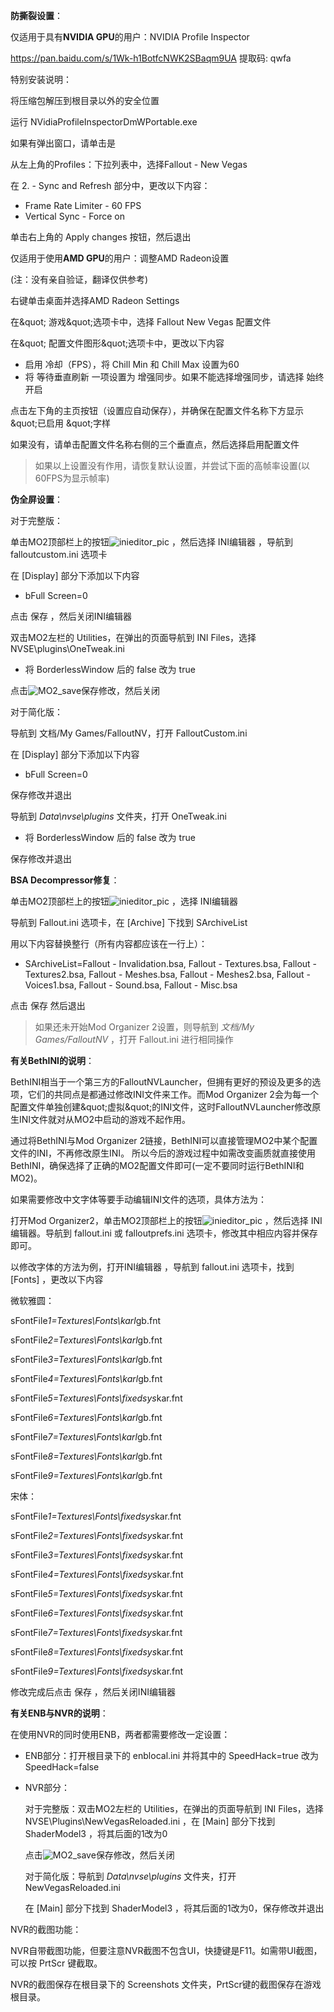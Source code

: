 <p><strong>防撕裂设置</strong>：</p>

<p>仅适用于具有<strong>NVIDIA GPU</strong>的用户：NVIDIA Profile Inspector</p>

<p><a href="https://pan.baidu.com/s/1Wk-h1BotfcNWK2SBaqm9UA">https://pan.baidu.com/s/1Wk-h1BotfcNWK2SBaqm9UA</a> 提取码: qwfa</p>

<p>特别安装说明：</p>

<p>将压缩包解压到根目录以外的安全位置</p>

<p>运行 NVidiaProfileInspectorDmWPortable.exe</p>

<p>如果有弹出窗口，请单击是</p>

<p>从左上角的Profiles：下拉列表中，选择Fallout - New Vegas</p>

<p>在 2. - Sync and Refresh 部分中，更改以下内容：</p>

<ul><li>Frame Rate Limiter - 60 FPS</li><li>Vertical Sync - Force on</li></ul>

<p>单击右上角的 Apply changes 按钮，然后退出</p>

<p>仅适用于使用<strong>AMD GPU</strong>的用户：调整AMD Radeon设置</p>

<p>(注：没有亲自验证，翻译仅供参考)</p>

<p>右键单击桌面并选择AMD Radeon Settings</p>

<p>在&amp;quot; 游戏&amp;quot;选项卡中，选择 Fallout New Vegas 配置文件</p>

<p>在&amp;quot; 配置文件图形&amp;quot;选项卡中，更改以下内容</p>

<ul><li>启用 冷却（FPS），将 Chill Min 和 Chill Max 设置为60</li><li>将 等待垂直刷新 一项设置为 增强同步。如果不能选择增强同步，请选择 始终开启</li></ul>

<p>点击左下角的主页按钮（设置应自动保存），并确保在配置文件名称下方显示&amp;quot;已启用 &amp;quot;字样</p>

<p>如果没有，请单击配置文件名称右侧的三个垂直点，然后选择启用配置文件</p>

<blockquote><p>如果以上设置没有作用，请恢复默认设置，并尝试下面的高帧率设置(以60FPS为显示帧率)</p></blockquote>

<p><strong>伪全屏设置</strong>：</p>

<p>对于完整版：</p>

<p>单击MO2顶部栏上的按钮<img alt="inieditor_pic" title="inieditor_pic" src="https://github.com/feelbetterhua/nvguideline_cn/blob/master/MO2inieditor_pic.jpg?raw=true"/> ，然后选择 INI编辑器 ，导航到 falloutcustom.ini 选项卡</p>

<p>在 [Display] 部分下添加以下内容</p>

<ul><li>bFull Screen=0</li></ul>

<p>点击 保存 ，然后关闭INI编辑器</p>

<p>双击MO2左栏的 Utilities，在弹出的页面导航到 INI Files，选择 NVSE\plugins\OneTweak.ini</p>

<ul><li>将 BorderlessWindow 后的 false 改为 true</li></ul>

<p>点击<img alt="MO2_save" title="MO2_save" src="https://raw.githubusercontent.com/feelbetterhua/nvguideline_cn/master/MO2_save.PNG"/>保存修改，然后关闭</p>

<p>对于简化版：</p>

<p>导航到 文档/My Games/FalloutNV，打开 FalloutCustom.ini</p>

<p>在 [Display] 部分下添加以下内容</p>

<ul><li>bFull Screen=0</li></ul>

<p>保存修改并退出</p>

<p>导航到 <em>Data\nvse\plugins</em> 文件夹，打开 OneTweak.ini</p>

<ul><li>将 BorderlessWindow 后的 false 改为 true</li></ul>

<p>保存修改并退出</p>

<p><strong>BSA Decompressor修复</strong>：</p>

<p>单击MO2顶部栏上的按钮<img alt="inieditor_pic" title="inieditor_pic" src="https://github.com/feelbetterhua/nvguideline_cn/blob/master/MO2inieditor_pic.jpg?raw=true"/> ，选择 INI编辑器</p>

<p>导航到 Fallout.ini 选项卡，在 [Archive] 下找到 SArchiveList</p>

<p>用以下内容替换整行（所有内容都应该在一行上）：</p>

<ul><li>SArchiveList=Fallout - Invalidation.bsa, Fallout - Textures.bsa, Fallout - Textures2.bsa, Fallout - Meshes.bsa, Fallout - Meshes2.bsa, Fallout - Voices1.bsa, Fallout - Sound.bsa, Fallout - Misc.bsa</li></ul>

<p>点击 保存 然后退出</p>

<blockquote><p>如果还未开始Mod Organizer 2设置，则导航到 <em>文档/My Games/FalloutNV</em> ，打开 Fallout.ini 进行相同操作</p></blockquote>

<p><strong>有关BethINI的说明</strong>：</p>

<p>BethINI相当于一个第三方的FalloutNVLauncher，但拥有更好的预设及更多的选项，它们的共同点是都通过修改INI文件来工作。而Mod Organizer 2会为每一个配置文件单独创建&amp;quot;虚拟&amp;quot;的INI文件，这时FalloutNVLauncher修改原生INI文件就对从MO2中启动的游戏不起作用。</p>

<p>通过将BethINI与Mod Organizer 2链接，BethINI可以直接管理MO2中某个配置文件的INI，不再修改原生INI。 所以今后的游戏过程中如需改变画质就直接使用BethINI，确保选择了正确的MO2配置文件即可(一定不要同时运行BethINI和MO2)。</p>

<p>如果需要修改中文字体等要手动编辑INI文件的选项，具体方法为：</p>

<p>打开Mod Organizer2，单击MO2顶部栏上的按钮<img alt="inieditor_pic" title="inieditor_pic" src="https://github.com/feelbetterhua/nvguideline_cn/blob/master/MO2inieditor_pic.jpg?raw=true"/> ，然后选择 INI编辑器。导航到 fallout.ini 或 falloutprefs.ini 选项卡，修改其中相应内容并保存即可。</p>

<p>以修改字体的方法为例，打开INI编辑器 ，导航到 fallout.ini 选项卡，找到 [Fonts] ，更改以下内容</p>

<p>微软雅圆：</p>

<p>sFontFile<em>1=Textures\Fonts\karl</em>gb.fnt</p>

<p>sFontFile<em>2=Textures\Fonts\karl</em>gb.fnt</p>

<p>sFontFile<em>3=Textures\Fonts\karl</em>gb.fnt</p>

<p>sFontFile<em>4=Textures\Fonts\karl</em>gb.fnt</p>

<p>sFontFile<em>5=Textures\Fonts\fixedsys</em>kar.fnt</p>

<p>sFontFile<em>6=Textures\Fonts\karl</em>gb.fnt</p>

<p>sFontFile<em>7=Textures\Fonts\karl</em>gb.fnt</p>

<p>sFontFile<em>8=Textures\Fonts\karl</em>gb.fnt</p>

<p>sFontFile<em>9=Textures\Fonts\karl</em>gb.fnt</p>

<p>宋体：</p>

<p>sFontFile<em>1=Textures\Fonts\fixedsys</em>kar.fnt</p>

<p>sFontFile<em>2=Textures\Fonts\fixedsys</em>kar.fnt</p>

<p>sFontFile<em>3=Textures\Fonts\fixedsys</em>kar.fnt</p>

<p>sFontFile<em>4=Textures\Fonts\fixedsys</em>kar.fnt</p>

<p>sFontFile<em>5=Textures\Fonts\fixedsys</em>kar.fnt</p>

<p>sFontFile<em>6=Textures\Fonts\fixedsys</em>kar.fnt</p>

<p>sFontFile<em>7=Textures\Fonts\fixedsys</em>kar.fnt</p>

<p>sFontFile<em>8=Textures\Fonts\fixedsys</em>kar.fnt</p>

<p>sFontFile<em>9=Textures\Fonts\fixedsys</em>kar.fnt</p>

<p>修改完成后点击 保存 ，然后关闭INI编辑器</p>

<p><strong>有关ENB与NVR的说明</strong>：</p>

<p>在使用NVR的同时使用ENB，两者都需要修改一定设置：</p>

<ul><li><p>ENB部分：打开根目录下的 enblocal.ini 并将其中的 SpeedHack=true 改为 SpeedHack=false</p></li><li><p>NVR部分：</p><p>对于完整版：双击MO2左栏的 Utilities，在弹出的页面导航到 INI Files，选择 NVSE\Plugins\NewVegasReloaded.ini ，在 [Main] 部分下找到 ShaderModel3 ，将其后面的1改为0</p><p>点击<img alt="MO2_save" title="MO2_save" src="https://raw.githubusercontent.com/feelbetterhua/nvguideline_cn/master/MO2_save.PNG"/>保存修改，然后关闭</p><p>对于简化版：导航到 <em>Data\nvse\plugins</em> 文件夹，打开 NewVegasReloaded.ini</p><p>在 [Main] 部分下找到 ShaderModel3 ，将其后面的1改为0，保存修改并退出</p></li></ul>

<p>NVR的截图功能：</p>

<p>NVR自带截图功能，但要注意NVR截图不包含UI，快捷键是F11。如需带UI截图，可以按 PrtScr 键截取。</p>

<p>NVR的截图保存在根目录下的 Screenshots 文件夹，PrtScr键的截图保存在游戏根目录。</p>
